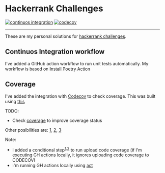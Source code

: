 # Hackerrank Challenges

[![continuos integration](https://github.com/agmontilla/hackerrank_challenges/actions/workflows/ci.yml/badge.svg?branch=main)](https://github.com/agmontilla/hackerrank_challenges/actions/workflows/ci.yml) [![codecov](https://codecov.io/gh/agmontilla/hackerrank_challenges/branch/main/graph/badge.svg?token=VMDQQ8F4FQ)](https://codecov.io/gh/agmontilla/hackerrank_challenges)

---

These are my personal solutions for [hackerrank challenges](https://www.hackerrank.com/domains/python).

## Continuos Integration workflow

I've added a GitHub action workflow to run unit tests automatically. My workflow is based on [Install Poetry Action](https://github.com/marketplace/actions/install-poetry-action)

## Coverage

I've added the integration with [Codecov](https://docs.codecov.com/docs) to check coverage. This was built using [this](https://github.com/marketplace/actions/install-poetry-action#codecov-upload)

TODO:

- Check [coverage](https://coverage.readthedocs.io/en/latest/config.html) to improve coverage status

Other posibilities are: [1](https://www.freecodecamp.org/news/how-to-generate-code-coverage-report-with-codecov-and-github-actions/), [2](https://docs.github.com/en/actions/automating-builds-and-tests/building-and-testing-python#testing-with-pytest-and-pytest-cov), [3](https://nedbatchelder.com/blog/202209/making_a_coverage_badge.html)

Note:
- I added a conditional step<sup>[1](https://docs.github.com/en/actions/using-workflows/workflow-commands-for-github-actions#setting-an-environment-variable),[2](https://stackoverflow.com/questions/59882715/use-environment-variable-in-github-action-if?rq=3)</sup> to run upload code coverage (if I'm executing GH actions locally, it ignores uploading code coverage to CODECOV)
- I'm running GH actions locally using [act](https://github.com/nektos/act)